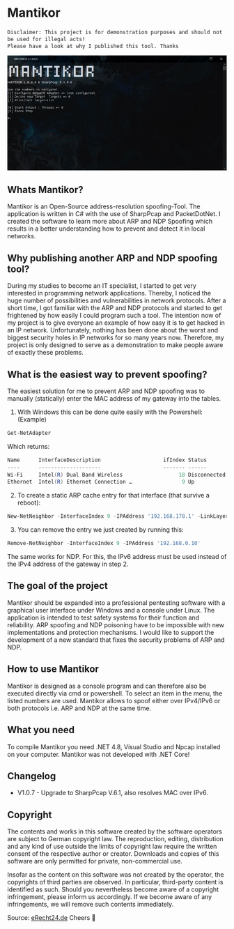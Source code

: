 # Mantikor
``` 
Disclaimer: This project is for demonstration purposes and should not be used for illegal acts! 
Please have a look at why I published this tool. Thanks
```
<img src="img/01.jpg">

## Whats Mantikor?
Mantikor is an Open-Source address-resolution spoofing-Tool. The application is written in C# with the use of SharpPcap and PacketDotNet. I created the software to learn more about ARP and NDP Spoofing which results in a better understanding how to prevent and detect it in local networks. 

## Why publishing another ARP and NDP spoofing tool?
During my studies to become an IT specialist, I started to get very interested in programming network applications. Thereby, I noticed the huge number of possibilities and vulnerabilities in network protocols. After a short time, I got familiar with the ARP and NDP protocols and started to get frightened by how easily I could program such a tool.
The intention now of my project is to give everyone an example of how easy it is to get hacked in an IP network. Unfortunately, nothing has been done about the worst and biggest security holes in IP networks for so many years now. Therefore, my project is only designed to serve as a demonstration to make people aware of exactly these problems.

## What is the easiest way to prevent spoofing?
The easiest solution for me to prevent ARP and NDP spoofing was to manually (statically) enter the MAC address of my gateway into the tables.
1.  With Windows this can be done quite easily with the Powershell: (Example)
```PowerShell
Get-NetAdapter
```
Which returns:
```PowerShell
Name      InterfaceDescription                    ifIndex Status       MacAddress         LinkSpeed
----      --------------------                    ------- ------       ----------         ---------
Wi-Fi     Intel(R) Dual Band Wireless                  18 Disconnected 12-34-56-AB-CD-EF     6 Mbps
Ethernet  Intel(R) Ethernet Connection …                9 Up           78-90-12-GH-IJ-KL     1 Gbps
```
2.  To create a static ARP cache entry for that interface (that survive a reboot):
```PowerShell
New-NetNeighbor -InterfaceIndex 9 -IPAddress '192.168.178.1' -LinkLayerAddress '0000120000ff' -State Permanent
```
3.  You can remove the entry we just created by running this:
```PowerShell
Remove-NetNeighbor -InterfaceIndex 9 -IPAddress '192.168.0.10'
```

The same works for NDP. For this, the IPv6 address must be used instead of the IPv4 address of the gateway in step 2.

## The goal of the project
Mantikor should be expanded into a professional pentesting software with a graphical user interface under Windows and a console under Linux. The application is intended to test safety systems for their function and reliability. ARP spoofing and NDP poisoning have to be impossible with new implementations and protection mechanisms. I would like to support the development of a new standard that fixes the security problems of ARP and NDP. 

## How to use Mantikor
Mantikor is designed as a console program and can therefore also be executed directly via cmd or powershell. To select an item in the menu, the listed numbers are used. Mantikor allows to spoof either over IPv4/IPv6 or both protocols i.e. ARP and NDP at the same time.

## What you need
To compile Mantikor you need .NET 4.8, Visual Studio and Npcap installed on your computer. Mantikor was not developed with .NET Core!

## Changelog
- V1.0.7 - Upgrade to SharpPcap V.6.1, also resolves MAC over IPv6.

## Copyright
The contents and works in this software created by the software operators are subject to German copyright law. The reproduction, editing, distribution and any kind of use outside the limits of copyright law require the written consent of the respective author or creator. Downloads and copies of this software are only permitted for private, non-commercial use.

Insofar as the content on this software was not created by the operator, the copyrights of third parties are observed. In particular, third-party content is identified as such. Should you nevertheless become aware of a copyright infringement, please inform us accordingly. If we become aware of any infringements, we will remove such contents immediately.

Source: [eRecht24.de](https://www.e-recht24.de/)
Cheers 👀
